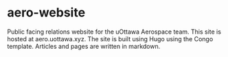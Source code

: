 # aero-website
Public facing relations website for the uOttawa Aerospace team. This site is hosted at aero.uottawa.xyz. The site is built using Hugo using the Congo template. Articles and pages are written in markdown.
